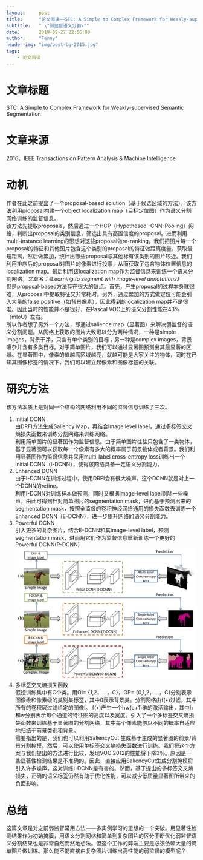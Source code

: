 ```yaml
---
layout:     post
title:      "论文阅读——STC: A Simple to Complex Framework for Weakly-supervised Semantic Segmentation"
subtitle:   " \"弱监督语义分割\""
date:       2019-09-27 22:56:00
author:     "Fenny"
header-img: "img/post-bg-2015.jpg"
tags:
    - 论文阅读
---
```


# 文章标题
STC: A Simple to Complex Framework for Weakly-supervised Semantic Segmentation
# 文章来源
2016，IEEE Transactions on Pattern Analysis & Machine Intelligence
# 动机
作者在此之前提出了一个proposal-based solution（基于候选区域的方法），该方法利用proposal构建一个object localization map（目标定位图）作为语义分割网络训练的监督信息。<br>
该方法先提取proposals，然后通过一个HCP（Hypothesed -CNN-Pooling）网络，判断出proposal的类别信息，筛选出具有高置信度的proposal。进而利用multi-instance learning的思想对这些proposal做re-ranking。我们把图片每一个proposal的特征和其他图片包含这个类别的proposal的特征做距离度量，获取最短距离，然后做累加，统计出哪些proposal与其他标有该类别的图片较近。我们利用排序后的proposal对图片的像素进行投票，从而获取了包含物体位置信息的localization map。最后利用该localization map作为监督信息来训练一个语义分割网络。*文章名：《Learning to segment with image-level annotations》*<br>
但是proposal-based方法存在很大的缺点。首先，产生proposal的过程本身就很难，从proposal中提取特征又非常耗时。另外，通过累加的方式做定位可能会引入大量的false positive（如背景像素），因此得到的localization map并不是很准。因此当时的性能并不是很好，在Pascal VOC上的语义分割性能在43%（mIoU）左右。<br>
所以作者想了另外一个方法，即通过salience map（显著图）来解决弱监督的语义分割问题。从网络上获取的图片大致可以分为两种情况，一种是simple images，背景干净，只含有单个类别的目标；另一种是complex images，背景嘈杂并含有多类目标。对于简单图片，我们可以通过显著图预测出其最显著的区域。在显著图中，像素的值越高区域越亮，就越可能是大家关注的物体，同时在已知其图像标签的情况下，我们可以建立起像素和图像标签的关联。<br>

# 研究方法
该方法本质上是对同一个结构的网络利用不同的监督信息训练了三次。<br>
1. Initial DCNN<br>
由DRFI方法生成Saliency Map，再结合Image level label，通过多标签交叉熵损失函数来训练分割网络来训练网络。<br>
利用简单图片的显著图作为监督信息。由于简单图片往往只包含了一类物体，基于显著图可以获取每一个像素有多大的概率属于前景物体或者背景。我们利用显著图作为监督信息并采用multi-label cross-entropy loss训练出一个initial DCNN（I-DCNN），使得该网络具备一定语义分割能力。<br>
2. Enhanced DCNN<br>
由于I-DCNN在训练过程中，使用DRFI会有很大噪声，这个DCNN就是对上一个DCNN的refine。<br>
利用I-DCNN对训练样本做预测，同时又根据image-level label剔除一些噪声，由此可得到针对简单图片的segmentation mask，进而基于预测出来的segmentation mask，按照全监督的卷积神经网络通用的损失函数去训练一个Enhanced DCNN（E-DCNN），进一步提升网络的语义分割能力。<br>
3. Powerful DCNN<br>
引入更多的复杂图片，结合E-DCNN和其image-level label，预测segmentation mask，进而用它们作为监督信息重新训练一个更好的Powerful DCNN(P-DCNN)<br>
![stc](https://github.com/Fennyhhh/Fennyhhh.github.io/blob/master/paper_img/stc.jpg)
4. 多标签交叉熵损失函数<br>
假设训练集中有C个类。用OI= {1,2，...，C}，OP= {0,1,2，...，C}分别表示图像级和像素级的类别集标签，其中0表示背景类。分割网络由f(•)过滤，其中所有的卷积层过滤给定的图像I。 f(•)产生一个h*w*(c+1)维的激活输出，其中h和w分别表示每个通道的特征图的高度以及宽度。引入了一个多标签交叉熵损失函数来训练基于显著图的分割网络，其中每个像素能够以不同的概率自适应地归结于前景类别和背景。<br>
需要指出的是，我们也可以利用SaliencyCut 生成基于生成的显著图的前景/背景分割掩模。然后，可以使用单标签交叉熵损失函数进行训练。我们将这个方案与我们提出的方法进行比较，发现VOC 2012的性能将下降3％。原因是一些显著性检测结果是不准确的。因此，直接应用SaliencyCut生成分割掩模将引入许多噪声，这对训练I-DCNN是有害的。然而，基于提出的多标签交叉熵损失，正确的语义标签仍然有助于优化性能，可以减少低质量显著图所带来的负面影响。<br>



# 总结
这篇文章是对之前弱监督常用方法——多实例学习的思想的一个突破。用显著性检测结果作为初始掩膜，用语义分割网络和简单到复杂图片的区分不断优化弱监督语义分割结果也是非常自然而然地想法。但这个工作的弊端主要是必须依赖大量的简单图片做训练。那么能不能直接由复杂图片训练出高性能的弱监督的模型呢？






